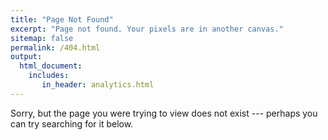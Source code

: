 ```yaml
---
title: "Page Not Found"
excerpt: "Page not found. Your pixels are in another canvas."
sitemap: false
permalink: /404.html
output: 
  html_document:
    includes:
       in_header: analytics.html
---
```


Sorry, but the page you were trying to view does not exist --- perhaps you can try searching for it below.

<script type="text/javascript">
  var GOOG_FIXURL_LANG = 'en';
  var GOOG_FIXURL_SITE = '{{ site.url }}'
</script>
<script type="text/javascript"
  src="//linkhelp.clients.google.com/tbproxy/lh/wm/fixurl.js">
</script>
